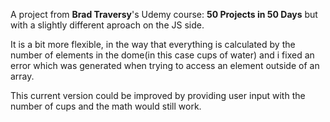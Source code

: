 A project from **Brad Traversy**'s Udemy course: **50 Projects in 50 Days** but with a slightly different aproach on the JS side.

It is a bit more flexible, in the way that everything is calculated by the number of elements in the dome(in this case cups of water) and i fixed an error which was generated when trying to access an element outside of an array.

This current version could be improved by providing user input with the number of cups and the math would still work.
